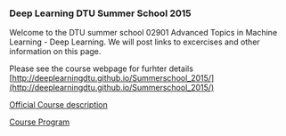 ### Deep Learning DTU Summer School 2015


Welcome to the DTU summer school 02901 Advanced Topics in Machine Learning - Deep Learning. We will post links to excercises and other information on this page. 

Please see the course webpage for furhter details [http://deeplearningdtu.github.io/Summerschool_2015/](http://deeplearningdtu.github.io/Summerschool_2015/)

[Official Course description](http://www2.compute.dtu.dk/courses/02901/)

[Course Program](http://www2.compute.dtu.dk/courses/02901/courseprogram.pdf)


